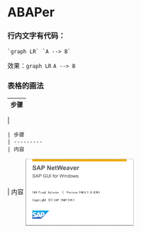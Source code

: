 # ABAPer

### 行内文字有代码：
```
`graph LR` `A --> B`

```
效果：`graph LR` `A --> B`



### 表格的画法

| 步骤			
| --------- 	 
|   

```
| 步骤			
| --------- 	 
| 内容

```
| 内容 <img src="https://raw.githubusercontent.com/Jack-liangqihua/ABAP_CODER/master/pic/ABAP1.bmp" width="244"  alt="SAP图片" align=CENTER /> 
 